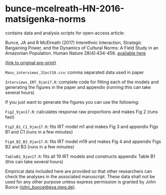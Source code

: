 # bunce-mcelreath-HN-2016-matsigenka-norms
contains data and analysis scripts for open-access article:

Bunce, JA and R McElreath (2017) Interethnic Interaction, Strategic Bargaining Power, and the Dynamics of Cultural Norms: A Field Study in an Amazonian Population. Human Nature 28(4):434-456. [available here](https://doi.org/10.1007/s12110-017-9297-8)

[(link to original pre-print)](https://osf.io/preprints/socarxiv/62kd9)


``Manu_interviews_31oct16.csv``: comma separated data used in paper

``Interviews_IRT_9jan17.R``: complete code for fitting each of the models and generating the figures in the paper and appendix (running this can take several hours)


If you just want to generate the figures you can use the following:

``Fig2_9jan17.R``: calculates response raw proportions and makes Fig 2 (runs fast)

``Fig3_B1_C1_9jan17.R``: fits IRT model m1 and makes Fig 3 and appendix Figs B1 and C1 (runs in a few minutes)

``Fig4_B2_B3_9jan17.R``: fits IRT model m19 and makes Fig 4 and appendix Figs B2 and B3 (runs in a few minutes)

``TableB1_9jan17.R``: fits all 19 IRT models and constructs appendix Table B1 (this can take several hours)


Empirical data included here are provided so that other researchers can check the analyses in the associated manuscript. These data shall not be used for any other purpose unless express permission is granted by John Bunce (john_bunce@eva.mpg.de).

